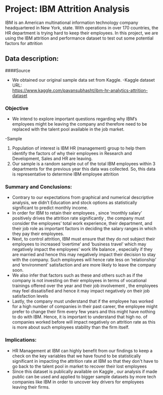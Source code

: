 # Project: IBM Attrition Analysis
IBM is an American multinational information technology company headquartered in New York, state. With operations in over 170 countries, the HR department is trying hard to keep their employees. In this project, we are using the IBM attrition and performance dataset to test out some potential factors for attrition


## Data description: 

####Source
- We obtained our original sample data set from Kaggle. -Kaggle dataset URL:  
https://www.kaggle.com/pavansubhasht/ibm-hr-analytics-attrition-dataset


### Objective
- We intend to explore important questions regarding why IBM’s employees might be leaving the company and therefore need to be replaced with the talent pool available in the job market.

-Sample
1)	Population of interest is IBM HR (management) group to help them identify the factors of why their employees in Research and Development, Sales and HR are leaving.
2)	Our sample is a random sample out of the total IBM employees within 3 departments for the previous year this data was collected.  So, this data is representative to determine IBM employee attrition


### Summary and Conclusions:                                                                                
 
- Contrary to our expectations from graphical and numerical descriptive analysis, we didn’t Education and  stock options as statistically significant to predict monthly income.
- In order for IBM to retain their employees , since ‘monthly salary’ positively drives the attrition rate significantly , the company must consider the employees’ total  work experience, their  department, and their job role as important factors in deciding the salary ranges in which they pay their employees. 
- Next, to control attrition, IBM must ensure that they do not subject their employees to increased ‘overtime’ and ‘business travel’ which may negatively impact the employees’ work life balance , especially if they are married and hence this may negatively impact their decision to stay with the company. Such employees will hence rate less on ‘relationship’ and ‘environment’ satisfaction and are more likely to leave the company soon.
-	We also infer that factors such as these and others such as if the company is not investing on their employees in terms of vocational trainings offered over the year and  their job involvement , the employees may feel dissatisfied and hence it may impact negatively on their job satisfaction levels
-	Lastly, the company must understand that if the employee has worked for a high number of companies in their past career, the employee might prefer to change their firm every few years and this might have nothing to do with IBM. Hence, it is important to understand that high no. of companies worked before will impact negatively on attrition rate as this is more about such employees stability than the firm itself.

### Implications:
-	HR Management at IBM can highly benefit from our findings to keep a check on the key variables that we have found to be statistically significant in impacting the attrition rate at IBM so that they don't have to go back to the talent pool in market to recover their lost employees
- Since this dataset is publically available on Kaggle , our analysis if made public can be used and applied to bigger sample datasets by more tech companies like IBM in order to uncover key drivers for employees leaving their firms.
